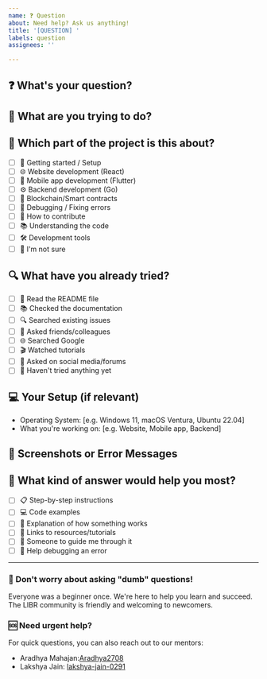 ```yaml
---
name: ❓ Question
about: Need help? Ask us anything!
title: '[QUESTION] '
labels: question
assignees: ''

---
```


## ❓ What's your question?

<!-- Ask whatever you need help with! No question is too basic. -->


## 📍 What are you trying to do?

<!-- Help us understand the context. For example: "I'm trying to set up the project on my computer" or "I want to add a new feature but don't know where to start" -->


## 🎯 Which part of the project is this about?

<!-- Put an 'x' in the boxes that apply (you can select multiple) -->

- [ ] 🚀 Getting started / Setup
- [ ] 🌐 Website development (React)
- [ ] 📱 Mobile app development (Flutter)
- [ ] ⚙️ Backend development (Go)
- [ ] 🔗 Blockchain/Smart contracts
- [ ] 🐛 Debugging / Fixing errors
- [ ] 🤝 How to contribute
- [ ] 📚 Understanding the code
- [ ] 🛠️ Development tools
- [ ] 🤷 I'm not sure

## 🔍 What have you already tried?

<!-- Tell us what you've attempted so far (it's okay if you haven't tried anything yet!) -->

- [ ] 📖 Read the README file
- [ ] 📚 Checked the documentation
- [ ] 🔍 Searched existing issues
- [ ] 💬 Asked friends/colleagues
- [ ] 🌐 Searched Google
- [ ] 🎬 Watched tutorials
- [ ] 📱 Asked on social media/forums
- [ ] 🤷 Haven't tried anything yet

## 💻 Your Setup (if relevant)

<!-- Only fill this out if your question is about technical setup or errors -->

- Operating System: [e.g. Windows 11, macOS Ventura, Ubuntu 22.04]
- What you're working on: [e.g. Website, Mobile app, Backend]

## 📸 Screenshots or Error Messages

<!-- If you're seeing an error or something confusing, show us! -->
<!-- You can drag and drop images directly here -->


## 🎯 What kind of answer would help you most?

<!-- Put an 'x' in the box that describes what you're looking for -->

- [ ] 📋 Step-by-step instructions
- [ ] 💻 Code examples
- [ ] 📖 Explanation of how something works
- [ ] 🔗 Links to resources/tutorials
- [ ] 🤝 Someone to guide me through it
- [ ] 🔧 Help debugging an error

---

### 👋 Don't worry about asking "dumb" questions!
Everyone was a beginner once. We're here to help you learn and succeed. The LIBR community is friendly and welcoming to newcomers.

### 🆘 Need urgent help?
For quick questions, you can also reach out to our mentors:
- Aradhya Mahajan:[Aradhya2708](https://github.com/Aradhya2708/)
- Lakshya Jain: [lakshya-jain-0291](https://github.com/lakshyajain-0291)

